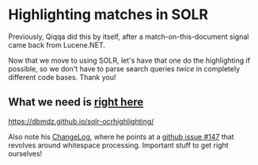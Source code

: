 # Highlighting matches in SOLR

Previously, Qiqqa did this by itself, after a match-on-this-document signal came back from Lucene.NET.

Now that we move to using SOLR, let's have that one do the highlighting if possible, so we don't have to parse search queries *twice* in completely different code bases. Thank you!

## What we need is [right here](https://dbmdz.github.io/solr-ocrhighlighting/)

https://dbmdz.github.io/solr-ocrhighlighting/

Also note his [ChangeLog](https://dbmdz.github.io/solr-ocrhighlighting/changes/), where he points at a [github issue #147](https://github.com/dbmdz/solr-ocrhighlighting/issues/147#issuecomment-800452975) that revolves around whitespace processing. Important stuff to get right ourselves!

